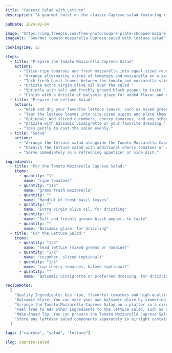 ```yaml
---
title: "Caprese Salad with Lettuce"
description: "A gourmet twist on the classic Caprese salad featuring ripe tomatoes, fresh mozzarella, basil, and a drizzle of balsamic glaze, served alongside a crisp lettuce salad."

pubDate: 2024-02-04

image: "https://img.freepik.com/free-photo/suqare-plate-chopped-mozarella-cheese-cherries-mint-leaves_114579-1526.jpg?t=st=1727546452~exp=1727550052~hmac=471e3e1dbff769b3213f3507898e98a8affeb9f51f25203a00f6df03bfd56915&w=826"
imageAlt: "Gourmet tomato mozzarella Caprese salad with lettuce salad"

cookingTime: 15

steps:
  - title: "Prepare the Tomato Mozzarella Caprese Salad"
    actions:
      - "Slice ripe tomatoes and fresh mozzarella into equal-sized rounds, about ¼ inch thick."
      - "Arrange alternating slices of tomatoes and mozzarella on a serving platter."
      - "Tuck fresh basil leaves between the tomato and mozzarella slices."
      - "Drizzle extra virgin olive oil over the salad."
      - "Sprinkle with salt and freshly ground black pepper to taste."
      - "Finish with a drizzle of balsamic glaze for added flavor and elegance."
  - title: "Prepare the Lettuce Salad"
    actions:
      - "Wash and dry your favorite lettuce leaves, such as mixed greens or romaine."
      - "Tear the lettuce leaves into bite-sized pieces and place them in a salad bowl."
      - "Optional: Add sliced cucumbers, cherry tomatoes, and any other desired salad toppings."
      - "Drizzle with balsamic vinaigrette or your favorite dressing."
      - "Toss gently to coat the salad evenly."
  - title: "Serve"
    actions:
      - "Arrange the lettuce salad alongside the Tomato Mozzarella Caprese Salad on the serving platter."
      - "Garnish the lettuce salad with additional cherry tomatoes or cucumber slices, if desired."
      - "Serve immediately as a refreshing appetizer or side dish."

ingredients:
  - title: "For the Tomato Mozzarella Caprese Salad:"
    items:
      - quantity: "1"
        name: "ripe tomatoes"
      - quantity: "115"
        name: "grams fresh mozzarella"
      - quantity: ""
        name: "Handful of fresh basil leaves"
      - quantity: ""
        name: "Extra virgin olive oil, for drizzling"
      - quantity: ""
        name: "Salt and freshly ground black pepper, to taste"
      - quantity: ""
        name: "Balsamic glaze, for drizzling"
  - title: "For the Lettuce Salad:"
    items:
      - quantity: "1/2"
        name: "head lettuce (mixed greens or romaine)"
      - quantity: "1/2"
        name: "cucumber, sliced (optional)"
      - quantity: "1/2"
        name: "cup cherry tomatoes, halved (optional)"
      - quantity: ""
        name: "Balsamic vinaigrette or preferred dressing, for drizzling"

recipeNotes:
  [
    "Quality Ingredients: Use ripe, flavorful tomatoes and high-quality fresh mozzarella for the best taste.",
    "Balsamic Glaze: You can make your own balsamic glaze by simmering balsamic vinegar until it reduces and thickens, or purchase it pre-made for convenience.",
    "Arrange the Tomato Mozzarella Caprese Salad on a platter in a circular pattern for an elegant presentation.",
    "Feel free to add other ingredients to the lettuce salad, such as sliced red onions, avocado, or toasted nuts.",
    "Make-Ahead Tip: You can prepare the Tomato Mozzarella Caprese Salad ahead of time, but dress it with olive oil, salt, pepper, and balsamic glaze just before serving to prevent the tomatoes from becoming too watery.",
    "Store any leftover salad components separately in airtight containers in the refrigerator. Assemble just before serving to maintain freshness.",
  ]

tags: ["caprese", "salad", "lettuce"]

slug: caprese-salad
---
```


